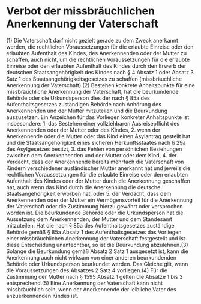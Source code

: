 # Verbot der missbräuchlichen Anerkennung der Vaterschaft

(1) Die Vaterschaft darf nicht gezielt gerade zu dem Zweck anerkannt werden, die rechtlichen Voraussetzungen für die erlaubte Einreise oder den erlaubten Aufenthalt des Kindes, des Anerkennenden oder der Mutter zu schaffen, auch nicht, um die rechtlichen Voraussetzungen für die erlaubte Einreise oder den erlaubten Aufenthalt des Kindes durch den Erwerb der deutschen Staatsangehörigkeit des Kindes nach § 4 Absatz 1 oder Absatz 3 Satz 1 des Staatsangehörigkeitsgesetzes zu schaffen (missbräuchliche Anerkennung der Vaterschaft).(2) Bestehen konkrete Anhaltspunkte für eine missbräuchliche Anerkennung der Vaterschaft, hat die beurkundende Behörde oder die Urkundsperson dies der nach § 85a des Aufenthaltsgesetzes zuständigen Behörde nach Anhörung des Anerkennenden und der Mutter mitzuteilen und die Beurkundung auszusetzen. Ein Anzeichen für das Vorliegen konkreter Anhaltspunkte ist insbesondere:  1.
 das Bestehen einer vollziehbaren Ausreisepflicht des Anerkennenden oder der Mutter oder des Kindes,
 2.
 wenn der Anerkennende oder die Mutter oder das Kind einen Asylantrag gestellt hat und die Staatsangehörigkeit eines sicheren Herkunftsstaates nach § 29a des Asylgesetzes besitzt,
 3.
 das Fehlen von persönlichen Beziehungen zwischen dem Anerkennenden und der Mutter oder dem Kind,
 4.
 der Verdacht, dass der Anerkennende bereits mehrfach die Vaterschaft von Kindern verschiedener ausländischer Mütter anerkannt hat und jeweils die rechtlichen Voraussetzungen für die erlaubte Einreise oder den erlaubten Aufenthalt des Kindes oder der Mutter durch die Anerkennung geschaffen hat, auch wenn das Kind durch die Anerkennung die deutsche Staatsangehörigkeit erworben hat, oder
 5.
 der Verdacht, dass dem Anerkennenden oder der Mutter ein Vermögensvorteil für die Anerkennung der Vaterschaft oder die Zustimmung hierzu gewährt oder versprochen worden ist.
Die beurkundende Behörde oder die Urkundsperson hat die Aussetzung dem Anerkennenden, der Mutter und dem Standesamt mitzuteilen. Hat die nach § 85a des Aufenthaltsgesetzes zuständige Behörde gemäß § 85a Absatz 1 des Aufenthaltsgesetzes das Vorliegen einer missbräuchlichen Anerkennung der Vaterschaft festgestellt und ist diese Entscheidung unanfechtbar, so ist die Beurkundung abzulehnen.(3) Solange die Beurkundung gemäß Absatz 2 Satz 1 ausgesetzt ist, kann die Anerkennung auch nicht wirksam von einer anderen beurkundenden Behörde oder Urkundsperson beurkundet werden. Das Gleiche gilt, wenn die Voraussetzungen des Absatzes 2 Satz 4 vorliegen.(4) Für die Zustimmung der Mutter nach § 1595 Absatz 1 gelten die Absätze 1 bis 3 entsprechend.(5) Eine Anerkennung der Vaterschaft kann nicht missbräuchlich sein, wenn der Anerkennende der leibliche Vater des anzuerkennenden Kindes ist. 

